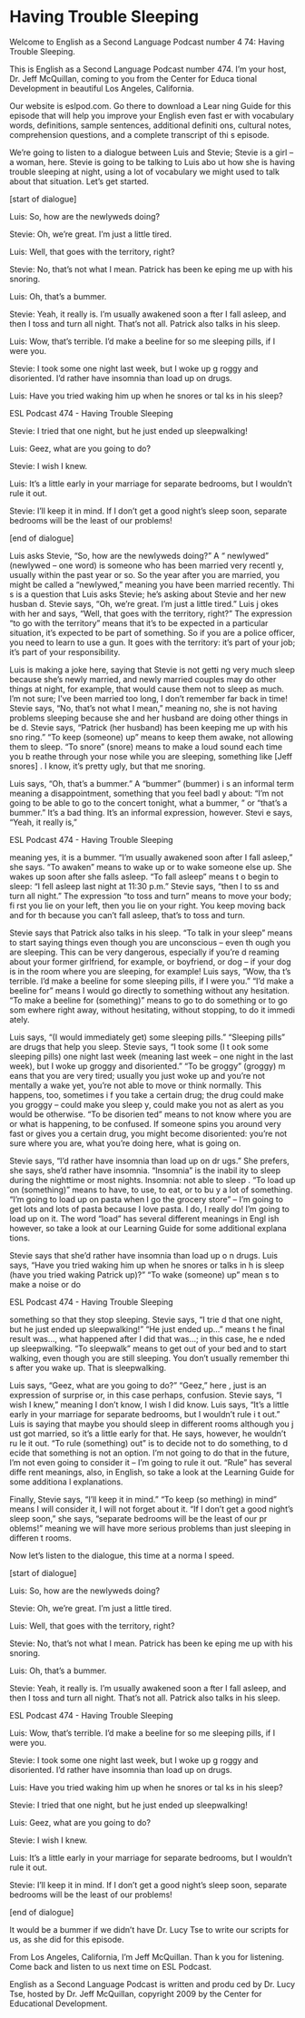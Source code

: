 # Having Trouble Sleeping

Welcome to English as a Second Language Podcast number 4 74: Having Trouble Sleeping. 

This is English as a Second Language Podcast number 474.  I’m your host, Dr. Jeff McQuillan, coming to you from the Center for Educa tional Development in beautiful Los Angeles, California. 

Our website is eslpod.com.  Go there to download a Lear ning Guide for this episode that will help you improve your English even fast er with vocabulary words, definitions, sample sentences, additional definiti ons, cultural notes, comprehension questions, and a complete transcript of thi s episode. 

We’re going to listen to a dialogue between Luis and Stevie; Stevie is a girl – a woman, here.  Stevie is going to be talking to Luis abo ut how she is having trouble sleeping at night, using a lot of vocabulary we might used to talk about that situation.  Let’s get started. 

[start of dialogue] 

Luis:  So, how are the newlyweds doing? 

Stevie:  Oh, we’re great.  I’m just a little tired.   

Luis:  Well, that goes with the territory, right? 

Stevie:  No, that’s not what I mean.  Patrick has been ke eping me up with his snoring.    

Luis:  Oh, that’s a bummer. 

Stevie:  Yeah, it really is.  I’m usually awakened soon a fter I fall asleep, and then I toss and turn all night.  That’s not all.  Patrick also  talks in his sleep. 

Luis:  Wow, that’s terrible.  I’d make a beeline for so me sleeping pills, if I were you. 

Stevie:  I took some one night last week, but I woke up g roggy and disoriented. I’d rather have insomnia than load up on drugs.   

Luis:  Have you tried waking him up when he snores or tal ks in his sleep?  

ESL Podcast 474 - Having Trouble Sleeping 

 Stevie:  I tried that one night, but he just ended up  sleepwalking!   

Luis:  Geez, what are you going to do? 

Stevie:  I wish I knew.   

Luis:  It’s a little early in your marriage for separate  bedrooms, but I wouldn’t rule it out. 

Stevie:  I’ll keep it in mind.  If I don’t get a good  night’s sleep soon, separate bedrooms will be the least of our problems! 

[end of dialogue] 

Luis asks Stevie, “So, how are the newlyweds doing?”  A “ newlywed” (newlywed – one word) is someone who has been married very recentl y, usually within the past year or so.  So the year after you are married, you might be called a “newlywed,” meaning you have been married recently.  Thi s is a question that Luis asks Stevie; he’s asking about Stevie and her new husban d.  Stevie says, “Oh, we’re great.  I’m just a little tired.”  Luis j okes with her and says, “Well, that goes with the territory, right?”  The expression “to go with the territory” means that it’s to be expected in a particular situation, it’s expected to be part of something.  So if you are a police officer, you need to learn to use a gun.  It goes with the territory: it’s part of your job; it’s part of  your responsibility. 

Luis is making a joke here, saying that Stevie is not getti ng very much sleep because she’s newly married, and newly married couples may do other things at night, for example, that would cause them not to sleep  as much.  I’m not sure; I’ve been married too long, I don’t remember far back in time!  Stevie says, “No, that’s not what I mean,” meaning no, she is not having  problems sleeping because she and her husband are doing other things in be d.  Stevie says, “Patrick (her husband) has been keeping me up with his sno ring.”  “To keep (someone) up” means to keep them awake, not allowing them to sleep.  “To snore” (snore) means to make a loud sound each time you b reathe through your nose while you are sleeping, something like [Jeff snores] .  I know, it’s pretty ugly, but that me snoring. 

Luis says, “Oh, that’s a bummer.”  A “bummer” (bummer) i s an informal term meaning a disappointment, something that you feel badl y about: “I’m not going to be able to go to the concert tonight, what a bummer, ” or “that’s a bummer.”  It’s a bad thing.  It’s an informal expression, however.  Stevi e says, “Yeah, it really is,”  

ESL Podcast 474 - Having Trouble Sleeping 

 meaning yes, it is a bummer.  “I’m usually awakened soon after I fall asleep,” she says.  “To awaken” means to wake up or to wake someone else  up.  She wakes up soon after she falls asleep.  “To fall asleep” means t o begin to sleep: “I fell asleep last night at 11:30 p.m.”  Stevie says, “then I to ss and turn all night.”  The expression “to toss and turn” means to move your body; fi rst you lie on your left, then you lie on your right.  You keep moving back and for th because you can’t fall asleep, that’s to toss and turn. 

Stevie says that Patrick also talks in his sleep.  “To talk in your sleep” means to start saying things even though you are unconscious – even th ough you are sleeping.  This can be very dangerous, especially if you’re d reaming about your former girlfriend, for example, or boyfriend, or dog – if your dog is in the room where you are sleeping, for example!  Luis says, “Wow, tha t’s terrible.  I’d make a beeline for some sleeping pills, if I were you.”  “I’d make a beeline for” means I would go directly to something without any hesitation.  “To make a beeline for (something)” means to go to do something or to go som ewhere right away, without hesitating, without stopping, to do it immedi ately.   

Luis says, “(I would immediately get) some sleeping pills.”   “Sleeping pills” are drugs that help you sleep.  Stevie says, “I took some (I t ook some sleeping pills) one night last week (meaning last week – one night in  the last week), but I woke up groggy and disoriented.”  “To be groggy” (groggy) m eans that you are very tired; usually you just woke up and you’re not mentally a wake yet, you’re not able to move or think normally.  This happens, too, sometimes i f you take a certain drug; the drug could make you groggy – could make you sleep y, could make you not as alert as you would be otherwise.  “To be disorien ted” means to not know where you are or what is happening, to be confused.  If  someone spins you around very fast or gives you a certain drug, you might  become disoriented: you’re not sure where you are, what you’re doing here,  what is going on. 

Stevie says, “I’d rather have insomnia than load up on dr ugs.”  She prefers, she says, she’d rather have insomnia.  “Insomnia” is the inabil ity to sleep during the nighttime or most nights.  Insomnia: not able to sleep .  “To load up on (something)” means to have, to use, to eat, or to bu y a lot of something.  “I’m going to load up on pasta when I go the grocery store”  – I’m going to get lots and lots of pasta because I love pasta.  I do, I really do!  I’m going to load up on it. The word “load” has several different meanings in Engl ish however, so take a look at our Learning Guide for some additional explana tions. 

Stevie says that she’d rather have insomnia than load up o n drugs.  Luis says, “Have you tried waking him up when he snores or talks in h is sleep (have you tried waking Patrick up)?”  “To wake (someone) up” mean s to make a noise or do  

ESL Podcast 474 - Having Trouble Sleeping 

 something so that they stop sleeping.  Stevie says, “I trie d that one night, but he just ended up sleepwalking!”  “He just ended up…” means t he final result was…, what happened after I did that was…; in this case, he e nded up sleepwalking. “To sleepwalk” means to get out of your bed and to start  walking, even though you are still sleeping.  You don’t usually remember thi s after you wake up.  That is sleepwalking. 

Luis says, “Geez, what are you going to do?”  “Geez,” here , just is an expression of surprise or, in this case perhaps, confusion.  Stevie says, “I wish I knew,” meaning I don’t know, I wish I did know.  Luis says, “It’s a little early in your marriage for separate bedrooms, but I wouldn’t rule i t out.”  Luis is saying that maybe you should sleep in different rooms although you j ust got married, so it’s a little early for that.  He says, however, he wouldn’t ru le it out.  “To rule (something) out” is to decide not to do something, to d ecide that something is not an option.  I’m not going to do that in the future,  I’m not even going to consider it – I’m going to rule it out.  “Rule” has several diffe rent meanings, also, in English, so take a look at the Learning Guide for some additiona l explanations. 

Finally, Stevie says, “I’ll keep it in mind.”  “To keep (so mething) in mind” means I will consider it, I will not forget about it.  “If I don’t get a good night’s sleep soon,” she says, “separate bedrooms will be the least of our pr oblems!” meaning we will have more serious problems than just sleeping in differen t rooms. 

Now let’s listen to the dialogue, this time at a norma l speed. 

[start of dialogue] 

Luis:  So, how are the newlyweds doing? 

Stevie:  Oh, we’re great.  I’m just a little tired.   

Luis:  Well, that goes with the territory, right? 

Stevie:  No, that’s not what I mean.  Patrick has been ke eping me up with his snoring.    

Luis:  Oh, that’s a bummer. 

Stevie:  Yeah, it really is.  I’m usually awakened soon a fter I fall asleep, and then I toss and turn all night.  That’s not all.  Patrick also  talks in his sleep. 

ESL Podcast 474 - Having Trouble Sleeping 

 Luis:  Wow, that’s terrible.  I’d make a beeline for so me sleeping pills, if I were you. 

Stevie:  I took some one night last week, but I woke up g roggy and disoriented. I’d rather have insomnia than load up on drugs.   

Luis:  Have you tried waking him up when he snores or tal ks in his sleep? 

Stevie:  I tried that one night, but he just ended up  sleepwalking!   

Luis:  Geez, what are you going to do? 

Stevie:  I wish I knew.   

Luis:  It’s a little early in your marriage for separate  bedrooms, but I wouldn’t rule it out. 

Stevie:  I’ll keep it in mind.  If I don’t get a good  night’s sleep soon, separate bedrooms will be the least of our problems! 

[end of dialogue] 

It would be a bummer if we didn’t have Dr. Lucy Tse to write our scripts for us, as she did for this episode.   

From Los Angeles, California, I’m Jeff McQuillan.  Than k you for listening.  Come back and listen to us next time on ESL Podcast. 

English as a Second Language Podcast is written and produ ced by Dr. Lucy Tse, hosted by Dr. Jeff McQuillan, copyright 2009 by the Center  for Educational Development.

